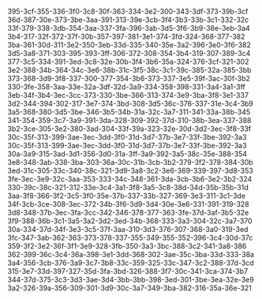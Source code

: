 395-3cf-355-336-3f0-3c8-30f-363-334-3e2-300-343-3df-373-39b-3cf
36d-387-30e-373-3be-3aa-391-313-39e-3cb-3f4-3b3-33b-3c1-332-32c
33f-379-338-3db-354-3aa-337-3fa-396-3ab-3d5-3f6-3b9-38e-3eb-3a4
3b4-317-32f-372-37f-30b-357-397-381-3e1-374-3fd-324-368-377-382
3ba-361-30d-311-3e2-350-3eb-33d-335-340-35e-3a2-396-3e0-3f6-382
3d5-3a8-371-303-395-393-3ff-306-372-308-354-3b4-319-307-389-3c4
377-3c5-334-391-3ed-3c8-32e-30b-3f4-3b6-35a-324-376-3cf-321-302
3e2-388-34b-364-34c-3e6-38b-31c-3f5-38c-3c1-39c-385-32a-385-3bb
373-368-3d9-3f8-337-300-377-354-3b6-373-337-3e5-39f-3ac-30f-3b2
330-3fe-358-3aa-33e-32a-3df-32d-3a9-334-358-398-331-3a4-3a1-3ff
3eb-34f-3b4-3ec-3cc-373-330-3be-366-313-374-3e9-3ba-3f8-3e1-337
3d2-344-394-302-317-3e7-374-3bd-308-3d5-36c-376-337-31e-3c4-3b9
3a5-368-380-3d5-3be-346-3b5-34b-31a-32c-3a7-311-341-33a-38b-345
341-354-359-3c7-3a9-391-3da-328-309-392-37d-310-38b-3ea-337-388
3b2-3ce-305-3e2-380-3ad-304-33f-39a-323-32e-30d-3d2-3ec-3f8-33f
30c-35f-313-399-3ae-3ec-3dd-3f0-31d-3d7-37b-3e7-33f-3be-392-3a3
30c-35f-313-399-3ae-3ec-3dd-3f0-31d-3d7-37b-3e7-33f-3be-392-3a3
30a-3a9-315-3ad-3d1-356-3d0-31a-3ff-3a9-392-3a5-38c-35e-388-354
3e8-348-3ab-338-3ba-303-36a-30c-31b-3cb-3b2-379-3f2-378-384-30b
3ed-31c-305-33c-340-38c-321-3d9-3a8-3c2-3e6-369-339-397-3d8-353
3fe-3ec-3e9-32c-3aa-353-333-34c-348-361-3da-3cb-3b6-3e2-3b2-324
330-39c-38c-321-312-33e-3c4-3a1-3f8-3a5-3c8-38d-34d-35b-35b-31d
3aa-3f8-366-3f2-3c5-3f0-35e-37b-337-33b-327-369-3e3-311-3c1-3de
34f-3cb-3ce-308-3ec-372-34b-3f6-3d9-3d4-30e-3e6-331-391-319-328
3d8-348-37b-3ec-3fa-3cc-342-346-378-377-363-3fe-37d-3af-3b5-32e
3f9-388-36b-3c1-3a5-3a2-3d2-3ed-34b-368-333-3a3-304-32c-3a7-370
30a-334-37d-34f-3e3-3c5-37f-3aa-310-3d3-376-307-368-3a0-319-3ed
3fc-347-3ab-362-363-373-378-337-355-349-355-352-396-3c4-30d-37c
359-3f2-3e2-36f-3f1-3e9-328-3fb-350-3a3-3bc-388-3c2-341-3a8-386
362-399-36c-3c4-36a-398-3e1-3dd-368-302-3ae-35c-3ba-33d-333-38a
3a4-356-3cb-376-3a9-3c7-3b8-33c-359-325-33c-347-3c2-388-37d-3cd
315-3e7-33d-397-327-35d-3fa-3bd-326-388-3f7-30c-341-3ca-374-3b7
344-37d-375-3c3-3d3-3ae-3d4-3bb-3bb-398-3ed-301-3be-3ea-32e-3e9
3a2-326-39a-356-309-301-3d9-30c-3a7-349-3ba-382-316-35a-36e-321
